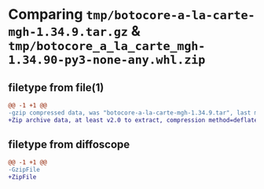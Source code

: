 # Comparing `tmp/botocore-a-la-carte-mgh-1.34.9.tar.gz` & `tmp/botocore_a_la_carte_mgh-1.34.90-py3-none-any.whl.zip`

## filetype from file(1)

```diff
@@ -1 +1 @@
-gzip compressed data, was "botocore-a-la-carte-mgh-1.34.9.tar", last modified: Thu Dec 28 01:06:56 2023, max compression
+Zip archive data, at least v2.0 to extract, compression method=deflate
```

## filetype from diffoscope

```diff
@@ -1 +1 @@
-GzipFile
+ZipFile
```

